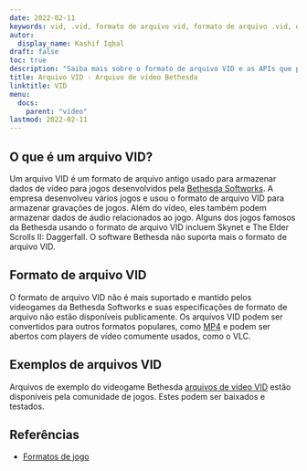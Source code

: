 ```yaml
---
date: 2022-02-11
keywords: vid, .vid, formato de arquivo vid, formato de arquivo .vid, extensão .vid, extensão vid, formato de vídeo vid, arquivos vid dvd
autor:
  display_name: Kashif Iqbal
draft: false
toc: true
description: "Saiba mais sobre o formato de arquivo VID e as APIs que podem criar e abrir arquivos VID."
title: Arquivo VID - Arquivo de vídeo Bethesda
linktitle: VID
menu:
  docs:
    parent: "video"
lastmod: 2022-02-11
---
```


## O que é um arquivo VID? ##

Um arquivo VID é um formato de arquivo antigo usado para armazenar dados de vídeo para jogos desenvolvidos pela [Bethesda Softworks](https://bethesda.net/en/dashboard). A empresa desenvolveu vários jogos e usou o formato de arquivo VID para armazenar gravações de jogos. Além do vídeo, eles também podem armazenar dados de áudio relacionados ao jogo. Alguns dos jogos famosos da Bethesda usando o formato de arquivo VID incluem Skynet e The Elder Scrolls II: Daggerfall. O software Bethesda não suporta mais o formato de arquivo VID.

## Formato de arquivo VID

O formato de arquivo VID não é mais suportado e mantido pelos videogames da Bethesda Softworks e suas especificações de formato de arquivo não estão disponíveis publicamente. Os arquivos VID podem ser convertidos para outros formatos populares, como [MP4](/pt/video/mp4/) e podem ser abertos com players de vídeo comumente usados, como o VLC.

## Exemplos de arquivos VID

Arquivos de exemplo do videogame Bethesda [arquivos de vídeo VID](http://samples.mplayerhq.hu/game-formats/bethsoft-vid/) estão disponíveis pela comunidade de jogos. Estes podem ser baixados e testados.

## Referências ##

- [Formatos de jogo](http://samples.mplayerhq.hu/game-formats/bethsoft-vid/)

